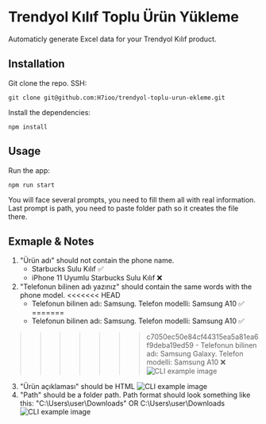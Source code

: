# Trendyol Kılıf Toplu Ürün Yükleme

Automaticly generate Excel data for your Trendyol Kılıf product.

## Installation

Git clone the repo.
SSH:

    git clone git@github.com:H7ioo/trendyol-toplu-urun-ekleme.git

Install the dependencies:

    npm install

## Usage

Run the app:

    npm run start

You will face several prompts, you need to fill them all with real information.
Last prompt is path, you need to paste folder path so it creates the file there.

## Exmaple & Notes

1.  "Ürün adı" should not contain the phone name.
    - Starbucks Sulu Kılıf ✅
    - iPhone 11 Uyumlu Starbucks Sulu Kılıf ❌
2.  "Telefonun bilinen adı yazınız" should contain the same words with the phone model.
<<<<<<< HEAD
    - Telefonun bilinen adı: Samsung. Telefon modelli: Samsung A10 ✅
=======
    - Telefonun bilinen adı: Samsung. Telefon modelli: Samsung A10 ✅ 
>>>>>>> c7050ec50e84cf44315ea5a81ea6f9deba19ed59
    - Telefonun bilinen adı: Samsung Galaxy. Telefon modelli: Samsung A10 ❌
    ![CLI example image](https://i.imgur.com/FzCMB0h.png)
3.  "Ürün açıklaması" should be HTML
    ![CLI example image](https://i.imgur.com/WwN4Nuf.png)
4.  "Path" should be a folder path. Path format should look something like this: "C:\Users\user\Downloads\" OR C:\Users\user\Downloads\
    ![CLI example image](https://i.imgur.com/FFG0Lim.png)
